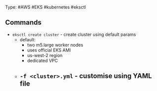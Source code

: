 Type: #AWS #EKS #kubernetes #eksctl 

## Commands
- `eksctl create cluster` - create cluster using default params
	- default:
		- two m5.large worker nodes
		- uses official EKS AMI
		- us-west-2 region
		- dedicated VPC
	- `-f <cluster>.yml` - customise using YAML file
		- 
